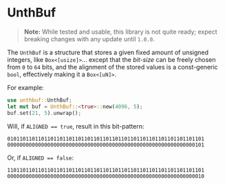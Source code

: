 # UnthBuf

> **Note:** While tested and usable, this library is not quite ready;
> expect breaking changes with any update until `1.0.0`.

The `UnthBuf` is a structure that stores a given fixed amount of unsigned integers, like `Box<[usize]>`... except that the *bit-size* can be freely chosen from `0` to `64` bits, and the alignment of the stored values is a const-generic `bool`, effectively making it a `Box<[uN]>`.

For example:

```rust
use unthbuf::UnthBuf;
let mut buf = UnthBuf::<true>::new(4096, 5);
buf.set(21, 5).unwrap();
```

Will, if `ALIGNED == true`, result in this bit-pattern:

```text
0101101101101101101101101101101101101101101101101101101101101101
0000000000000000000000000000000000000000000000000000000000000101
```

Or, if `ALIGNED == false`:

```text
1101101101101101101101101101101101101101101101101101101101101101
0000000000000000000000000000000000000000000000000000000000000010
```
